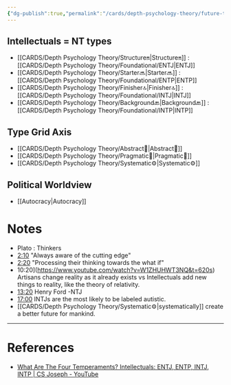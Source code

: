 ```yaml
---
{"dg-publish":true,"permalink":"/cards/depth-psychology-theory/future-thinker/","noteIcon":"1","created":"2023-01-21T13:03:38.857+01:00","updated":"2023-05-24T16:13:19.575+02:00"}
---
```



## Intellectuals = NT types
- [[CARDS/Depth Psychology Theory/Structure🔛\|Structure🔛]] : [[CARDS/Depth Psychology Theory/Foundational/ENTJ\|ENTJ]] 
- [[CARDS/Depth Psychology Theory/Starter🔜\|Starter🔜]] : [[CARDS/Depth Psychology Theory/Foundational/ENTP\|ENTP]] 
- [[CARDS/Depth Psychology Theory/Finisher🔝\|Finisher🔝]] : [[CARDS/Depth Psychology Theory/Foundational/INTJ\|INTJ]] 
- [[CARDS/Depth Psychology Theory/Background🔙\|Background🔙]] : [[CARDS/Depth Psychology Theory/Foundational/INTP\|INTP]]

## Type Grid Axis 
- [[CARDS/Depth Psychology Theory/Abstract🧲\|Abstract🧲]]
- [[CARDS/Depth Psychology Theory/Pragmatic🦊\|Pragmatic🦊]]
- [[CARDS/Depth Psychology Theory/Systematic⚙️\|Systematic⚙️]]

## Political Worldview
- [[Autocracy\|Autocracy]]

# Notes 
- Plato : Thinkers 
- [2:10](https://www.youtube.com/watch?v=W1ZHUHWT3NQ&t=130s) "Always aware of the cutting edge" 
- [2:20](https://www.youtube.com/watch?v=W1ZHUHWT3NQ&t=140s) "Processing their thinking towards the what if"
-  10:20](https://www.youtube.com/watch?v=W1ZHUHWT3NQ&t=620s) Artisans change reality as it already exists vs Intellectuals add new things to reality, like the theory of relativity. 
- [13:20](https://www.youtube.com/watch?v=W1ZHUHWT3NQ&t=800s) Henry Ford -NTJ 
- [17:00](https://www.youtube.com/watch?v=W1ZHUHWT3NQ&t=1020s) INTJs are the most likely to be labeled autistic.
- [[CARDS/Depth Psychology Theory/Systematic⚙️\|systematically]] create a better future for mankind. 

---
# References 
- [What Are The Four Temperaments? Intellectuals: ENTJ, ENTP, INTJ, INTP | CS Joseph - YouTube](https://youtu.be/W1ZHUHWT3NQ?list=PLCPzIFw2QJDdtiA1Uy7NAPtTbi50q6ce6)